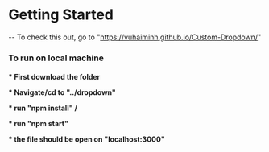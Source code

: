 # Getting Started

-- To check this out, go to "https://vuhaiminh.github.io/Custom-Dropdown/"

<h3>To run on local machine <h4>
<p> * First download the folder </p>
<p> * Navigate/cd to "../dropdown" </p>
<p> * run "npm install" /<p>
<p> * run "npm start" </p>
<p> * the file should be open on "localhost:3000"</p>
